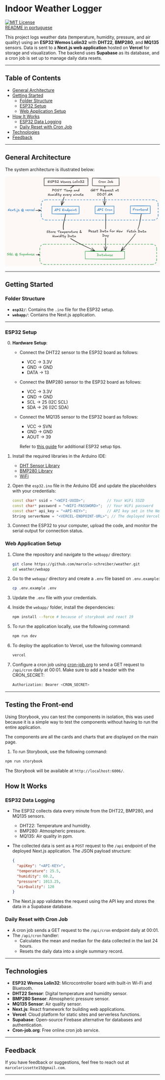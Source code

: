# Indoor Weather Logger

[![MIT License](https://img.shields.io/github/license/marcelo-schreiber/indoor-weather-logger?style=social&logo=github)](https://github.com/marcelo-schreiber/indoor-weather-logger/blob/master/LICENSE)  
[README in portuguese](https://github.com/marcelo-schreiber/indoor-weather-logger/blob/master/README.pt.md)  

This project logs weather data (temperature, humidity, pressure, and air quality) using an **ESP32 Wemos Lolin32** with **DHT22**, **BMP280**, and **MQ135** sensors. Data is sent to a **Next.js web application** hosted on **Vercel** for storage and visualization. The backend uses **Supabase** as its database, and a cron job is set up to manage daily data resets.

---

## Table of Contents

- [General Architecture](#general-architecture)
- [Getting Started](#getting-started)
  - [Folder Structure](#folder-structure)
  - [ESP32 Setup](#esp32-setup)
  - [Web Application Setup](#web-application-setup)
- [How It Works](#how-it-works)
  - [ESP32 Data Logging](#esp32-data-logging)
  - [Daily Reset with Cron Job](#daily-reset-with-cron-job)
- [Technologies](#technologies)
- [Feedback](#feedback)

---

## General Architecture

The system architecture is illustrated below:

![System Architecture](docs/diagram(1).png)

---

## Getting Started

### Folder Structure

- **`esp32/`**: Contains the `.ino` file for the ESP32 setup.
- **`webapp/`**: Contains the Next.js application.

---

### ESP32 Setup

0. **Hardware Setup**:
   - Connect the DHT22 sensor to the ESP32 board as follows:
     - VCC -> 3.3V
     - GND -> GND
     - DATA -> 13
   - Connect the BMP280 sensor to the ESP32 board as follows:
     - VCC -> 3.3V
     - GND -> GND
     - SCL -> 25 (I2C SCL)
     - SDA -> 26 (I2C SDA)
   - Connect the MQ135 sensor to the ESP32 board as follows:
     - VCC -> SVN
     - GND -> GND
     - AOUT -> 39

     Refer to [this guide](https://randomnerdtutorials.com/esp32-built-in-oled-ssd1306/) for additional ESP32 setup tips.

1. Install the required libraries in the Arduino IDE:
   - [DHT Sensor Library](https://github.com/adafruit/DHT-sensor-library)
   - [BMP280 Library](https://github.com/adafruit/Adafruit_BMP280_Library)
   - [WiFi](https://www.arduino.cc/en/Reference/WiFi)

2. Open the `esp32.ino` file in the Arduino IDE and update the placeholders with your credentials:

   ```cpp
   const char* ssid = "<WIFI-UUID>";          // Your WiFi SSID
   const char* password = "<WIFI-PASSWORD>";  // Your WiFi password
   const char* api_key = "<API-KEY>";         // API key set in the Next.js app
   String serverName = "<VERCEL-ENDPOINT-URL>"; // The deployed Vercel API URL
   ```

3. Connect the ESP32 to your computer, upload the code, and monitor the serial output for connection status.

### Web Application Setup

1. Clone the repository and navigate to the `webapp/` directory:

    ```bash
    git clone https://github.com/marcelo-schreiber/weather.git
    cd weather/webapp
    ```

2. Go to the `webapp/` directory and create a `.env` file based on `.env.example`:

    ```bash
    cp .env.example .env
    ```

3. Update the `.env` file with your credentials.

4. Inside the `webapp/` folder, install the dependencies:

    ```bash
    npm install --force # because of storybook and react 19
    ```

5. To run the application locally, use the following command:

    ```bash
    npm run dev
    ```

6. To deploy the application to Vercel, use the following command:

    ```bash
    vercel
    ```

7. Configure a cron job using [cron-job.org](https://cron-job.org/en/) to send a GET request to `/api/cron` daily at 00:01. Make sure to add a header with the CRON_SECRET:

    ```bash
    Authorization: Bearer <CRON_SECRET>
    ```

---

## Testing the Front-end

Using Storybook, you can test the components in isolation, this was used because it is a simple way to test the components without having to run the entire application.

The components are all the cards and charts that are displayed on the main page.

1. To run Storybook, use the following command:

```bash
npm run storybook
```

The Storybook will be available at `http://localhost:6006/`.

## How It Works

### ESP32 Data Logging

- The ESP32 collects data every minute from the DHT22, BMP280, and MQ135 sensors.
  - DHT22: Temperature and humidity.
  - BMP280: Atmospheric pressure.
  - MQ135: Air quality in ppm.

- The collected data is sent as a `POST` request to the `/api` endpoint of the deployed Next.js application. The JSON payload structure:

   ```json
   {
     "apiKey": "<API-KEY>",
     "temperature": 25.5,
     "humidity": 60.2,
     "pressure": 1013.25,
     "airQuality": 120
   }
   ```

- The Next.js app validates the request using the API key and stores the data in a Supabase database.

### Daily Reset with Cron Job

- A cron job sends a GET request to the `/api/cron` endpoint daily at 00:01.
- The `/api/cron` handler:
  - Calculates the mean and median for the data collected in the last 24 hours.
  - Resets the daily data into a single summary record.

---

## Technologies

- **ESP32 Wemos Lolin32**: Microcontroller board with built-in Wi-Fi and Bluetooth.
- **DHT22 Sensor**: Digital temperature and humidity sensor.
- **BMP280 Sensor**: Atmospheric pressure sensor.
- **MQ135 Sensor**: Air quality sensor.
- **Next.js**: React framework for building web applications.
- **Vercel**: Cloud platform for static sites and serverless functions.
- **Supabase**: Open-source Firebase alternative for databases and authentication.
- **Cron-job.org**: Free online cron job service.

---

## Feedback

If you have feedback or suggestions, feel free to reach out at `marcelorissette15@gmail.com`.

---
